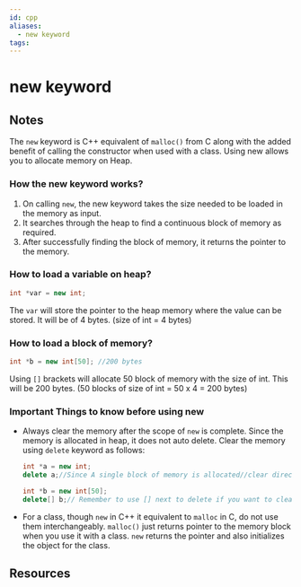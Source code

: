 ```yaml
---
id: cpp
aliases:
  - new keyword
tags:
---
```


# new keyword

## Notes

The `new` keyword is C++ equivalent of `malloc()` from C along with the added benefit of calling the constructor when used with a class. Using new allows you to allocate memory on Heap.

### How the new keyword works?

1. On calling `new`, the new keyword takes the size needed to be loaded in the memory as input.
2. It searches through the heap to find a continuous block of memory as required.
3. After successfully finding the block of memory, it returns the pointer to the memory.

### How to load a variable on heap?

```cpp
int *var = new int;
```

The `var` will store the pointer to the heap memory where the value can be stored. It will be of 4 bytes. (size of int = 4 bytes)

### How to load a block of memory?

```cpp
int *b = new int[50]; //200 bytes
```

Using `[]` brackets will allocate 50 block of memory with the size of int. This will be 200 bytes. (50 blocks of size of int = 50 x 4 = 200 bytes)

### Important Things to know before using new

- Always clear the memory after the scope of `new` is complete. Since the memory is allocated in heap, it does not auto delete. Clear the memory using `delete` keyword as follows:
    
    ```cpp
    int *a = new int;
    delete a;//Since A single block of memory is allocated//clear directly using delete keyword
    
    int *b = new int[50];
    delete[] b;// Remember to use [] next to delete if you want to clear all the memory blocks.// If you don't use [], it will only clear the first block of memory
    ```
    
- For a class, though `new` in C++ it equivalent to `malloc` in C, do not use them interchangeably. `malloc()` just returns pointer to the memory block when you use it with a class. `new` returns the pointer and also initializes the object for the class.

## Resources
